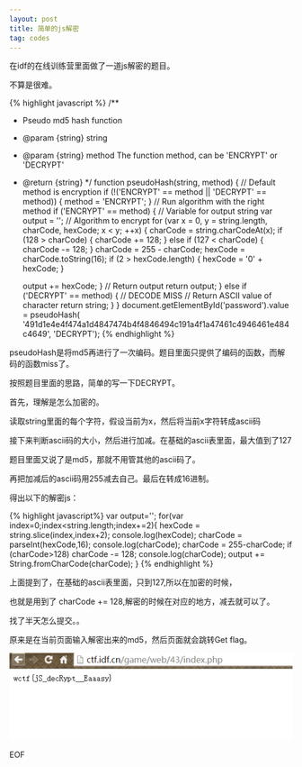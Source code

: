 ```yaml
---
layout: post
title: 简单的js解密
tag: codes
---
```


在idf的在线训练营里面做了一道js解密的题目。

不算是很难。

{% highlight javascript %}
/**
 * Pseudo md5 hash function
 * @param {string} string
 * @param {string} method The function method, can be 'ENCRYPT' or 'DECRYPT'
 * @return {string}
 */
function pseudoHash(string, method) {
  // Default method is encryption
  if (!('ENCRYPT' == method || 'DECRYPT' == method)) {
    method = 'ENCRYPT';
  }
  // Run algorithm with the right method
  if ('ENCRYPT' == method) {
    // Variable for output string
    var output = '';
    // Algorithm to encrypt
    for (var x = 0, y = string.length, charCode, hexCode; x < y; ++x) {
      charCode = string.charCodeAt(x);
      if (128 > charCode) {
        charCode += 128;
      } else if (127 < charCode) {
        charCode -= 128;
      }
      charCode = 255 - charCode;
      hexCode = charCode.toString(16);
      if (2 > hexCode.length) {
        hexCode = '0' + hexCode;
      }
      
      output += hexCode;
    }
    // Return output
    return output;
  } else if ('DECRYPT' == method) {
    // DECODE MISS
    // Return ASCII value of character
    return string;
  }
}
document.getElementById('password').value = pseudoHash(
'491d1e4e4f474a1d4847474b4f4846494c191a4f1a47461c4946461e484c4649', 'DECRYPT');
{% endhighlight %}

pseudoHash是将md5再进行了一次编码。题目里面只提供了编码的函数，而解码的函数miss了。

按照题目里面的思路，简单的写一下DECRYPT。

首先，理解是怎么加密的。

读取string里面的每个字符，假设当前为x，然后将当前x字符转成ascii码

接下来判断ascii码的大小，然后进行加减。在基础的ascii表里面，最大值到了127

题目里面又说了是md5，那就不用管其他的ascii码了。

再把加减后的ascii码用255减去自己。最后在转成16进制。

得出以下的解密js：

{% highlight javascript%}
var output='';
for(var index=0;index<string.length;index+=2){
        hexCode = string.slice(index,index+2);
        console.log(hexCode);
        charCode = parseInt(hexCode,16);
        console.log(charCode);
        charCode = 255-charCode;
        if (charCode>128)
        	charCode -= 128;
        console.log(charCode);
        output += String.fromCharCode(charCode);
}
{% endhighlight %}

上面提到了，在基础的ascii表里面，只到127,所以在加密的时候，

也就是用到了 charCode += 128,解密的时候在对应的地方，减去就可以了。

找了半天怎么提交。。

原来是在当前页面输入解密出来的md5，然后页面就会跳转Get flag。

<img src="/images/script.png" alt="">

EOF